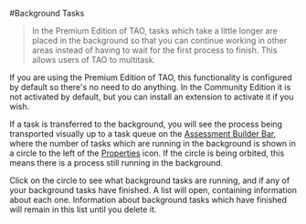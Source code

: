 <!--
created_at: 2018-11-15
authors:         
    - "Catherine Pease"
--> 

#Background Tasks

> In the Premium Edition of TAO, tasks which take a little longer are placed in the background so that you can continue working in other areas instead of having to wait for the first process to finish. This allows users of TAO to multitask.


If you are using the Premium Edition of TAO, this functionality is configured by default so there's no need to do anything. In the Community Edition it is not activated by default, but you can install an extension to activate it if you wish.

If a task is transferred to the background, you will see the process being transported visually up to a task queue on the [Assessment Builder Bar](../appendix/glossary.md#assessment-builder-bar), where the number of tasks which are running in the background is shown in a circle to the left of the [Properties](../appendix/glossary.md#properties) icon. If the circle is being orbited, this means there is a process still running in the background.

<!-- Missing Screenshot: Multitasking -->  

Click on the circle to see what background tasks are running, and if any of your background tasks have finished.  A list will open, containing information about each one. Information about background tasks which have finished will remain in this list until you delete it.